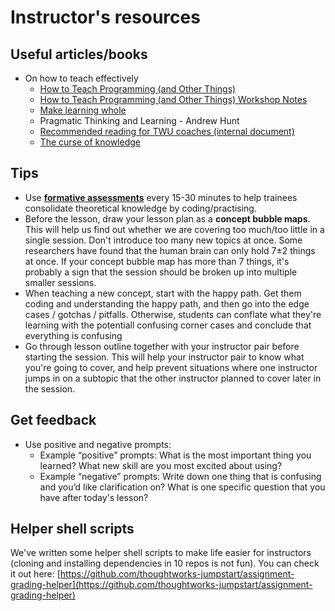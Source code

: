 # Instructor's resources

## Useful articles/books

* On how to teach effectively
  * [How to Teach Programming \(and Other Things\)](http://third-bit.com/teaching/novice.html)
  * [How to Teach Programming \(and Other Things\) Workshop Notes](https://carpentries.github.io/instructor-training/)
  * [Make learning whole](http://www.fast.ai/2016/10/08/teaching-philosophy/)
  * Pragmatic Thinking and Learning - Andrew Hunt
  * [Recommended reading for TWU coaches \(internal document\)](https://docs.google.com/document/d/11p02yq7T01QiyaTxg4S95JKTdw_dl4QpWyrkH1p4VUI/edit#)
  * [The curse of knowledge](https://en.m.wikipedia.org/wiki/Curse_of_knowledge)

## Tips

* Use [**formative assessments**](http://swcarpentry.github.io/swc-releases/2017.02/instructor-training/02-novice/) every 15-30 minutes to help trainees consolidate theoretical knowledge by coding/practising. 
* Before the lesson, draw your lesson plan as a **concept bubble maps**. This will help us find out whether we are covering too much/too little in a single session. Don't introduce too many new topics at once. Some researchers have found that the human brain can only hold 7±2 things at once. If your concept bubble map has more than 7 things, it's probably a sign that the session should be broken up into multiple smaller sessions. 
* When teaching a new concept, start with the happy path. Get them coding and understanding the happy path, and then go into the edge cases / gotchas / pitfalls. Otherwise, students can conflate what they're learning with the potentiall confusing corner cases and conclude that everything is confusing
* Go through lesson outline together with your instructor pair before starting the session. This will help your instructor pair to know what you're going to cover, and help prevent situations where one instructor jumps in on a subtopic that the other instructor planned to cover later in the session.

## Get feedback

* Use positive and negative prompts:
  * Example “positive” prompts:  What is the most important thing you learned? What new skill are you most excited about using? 
  * Example “negative” prompts:  Write down one thing that is confusing and you’d like clarification on? What is one specific question that you have after today's lesson?

## Helper shell scripts

We've written some helper shell scripts to make life easier for instructors \(cloning and installing dependencies in 10 repos is not fun\). You can check it out here: [https://github.com/thoughtworks-jumpstart/assignment-grading-helper](https://github.com/thoughtworks-jumpstart/assignment-grading-helper)

